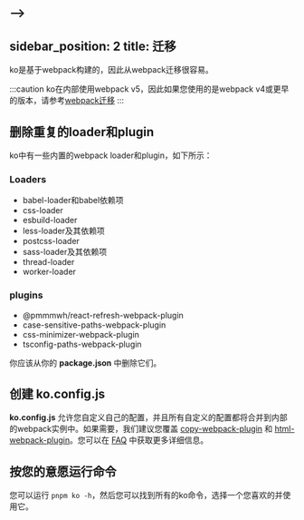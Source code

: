 -->
---
sidebar_position: 2
title: 迁移
---

ko是基于webpack构建的，因此从webpack迁移很容易。

:::caution
ko在内部使用webpack v5，因此如果您使用的是webpack v4或更早的版本，请参考[webpack迁移](https://webpack.js.org/migrate/5)
:::

## 删除重复的loader和plugin
ko中有一些内置的webpack loader和plugin，如下所示：
### Loaders
* babel-loader和babel依赖项
* css-loader
* esbuild-loader
* less-loader及其依赖项
* postcss-loader
* sass-loader及其依赖项
* thread-loader
* worker-loader


### plugins
* @pmmmwh/react-refresh-webpack-plugin
* case-sensitive-paths-webpack-plugin
* css-minimizer-webpack-plugin
* tsconfig-paths-webpack-plugin

你应该从你的 **package.json** 中删除它们。

## 创建 **ko.config.js**
**ko.config.js** 允许您自定义自己的配置，并且所有自定义的配置都将合并到内部的webpack实例中。如果需要，我们建议您覆盖 [copy-webpack-plugin](https://github.com/webpack-contrib/copy-webpack-plugin) 和 [html-webpack-plugin](https://github.com/jantimon/html-webpack-plugin)。您可以在 [FAQ](/docs/5.x/FAQ) 中获取更多详细信息。

## 按您的意愿运行命令
您可以运行 `pnpm ko -h`，然后您可以找到所有的ko命令，选择一个您喜欢的并使用它。



